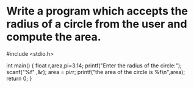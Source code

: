 # Write a program which accepts the radius of a circle from the user and compute the area.


#include <stdio.h>

int main() {
    float r,area,pi=3.14;
    printf("Enter the radius of the circle:");
    scanf("%f" ,&r);
    area = pi*r*r;
    printf("the area of the circle is %f\n",area);
    return 0;
}


